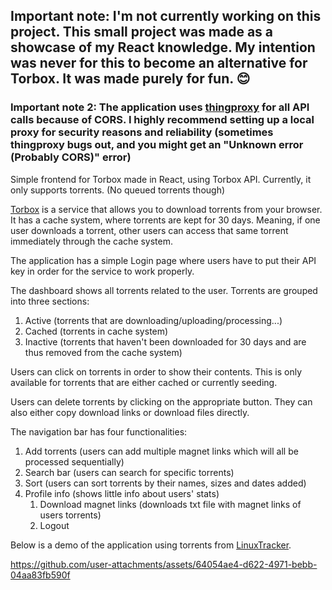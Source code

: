 ## Important note: I'm not currently working on this project. This small project was made as a showcase of my React knowledge. My intention was never for this to become an alternative for Torbox. It was made purely for fun. 😊

### Important note 2: The application uses [thingproxy](https://github.com/Freeboard/thingproxy) for all API calls because of CORS. I highly recommend setting up a local proxy for security reasons and reliability (sometimes thingproxy bugs out, and you might get an "Unknown error (Probably CORS)" error)

Simple frontend for Torbox made in React, using Torbox API. Currently, it only supports torrents. (No queued torrents though)

[Torbox](https://torbox.app/) is a service that allows you to download torrents from your browser. It has a cache system, where torrents are kept for 30 days. Meaning, if one user downloads a torrent, other users can access that same torrent immediately through the cache system.

The application has a simple Login page where users have to put their API key in order for the service to work properly.

The dashboard shows all torrents related to the user. Torrents are grouped into three sections:

1. Active (torrents that are downloading/uploading/processing...)
2. Cached (torrents in cache system)
3. Inactive (torrents that haven't been downloaded for 30 days and are thus removed from the cache system)

Users can click on torrents in order to show their contents. This is only available for torrents that are either cached or currently seeding.

Users can delete torrents by clicking on the appropriate button. They can also either copy download links or download files directly.

The navigation bar has four functionalities:

1. Add torrents (users can add multiple magnet links which will all be processed sequentially)
2. Search bar (users can search for specific torrents)
3. Sort (users can sort torrents by their names, sizes and dates added)
4. Profile info (shows little info about users' stats)
   1. Download magnet links (downloads txt file with magnet links of users torrents)
   2. Logout
   
Below is a demo of the application using torrents from [LinuxTracker](https://linuxtracker.org/).



https://github.com/user-attachments/assets/64054ae4-d622-4971-bebb-04aa83fb590f

